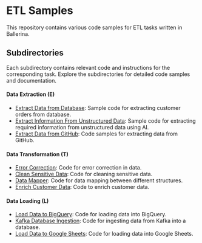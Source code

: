 # ETL Samples
This repository contains various code samples for ETL tasks written in Ballerina.

## Subdirectories
Each subdirectory contains relevant code and instructions for the corresponding task. Explore the subdirectories for detailed code samples and documentation.

#### Data Extraction (E)
- [Extract Data from Database](extract-data-from-database): Sample code for extracting customer orders from database.
- [Extract Information From Unstructured Data](extract-information-from-unstructured-data): Sample code for extracting required information from unstructured data using AI.
- [Extract Data from GitHub](extract-data-from-github): Code samples for extracting data from GitHub.

#### Data Transformation (T)
- [Error Correction](error-correction): Code for error correction in data.
- [Clean Sensitive Data](clean-sensitive-data): Code for cleaning sensitive data.
- [Data Mapper](data-mapper): Code for data mapping between different structures.
- [Enrich Customer Data](enrich-customer-data): Code to enrich customer data.

#### Data Loading (L)
- [Load Data to BigQuery](load-data-to-bigquery): Code for loading data into BigQuery.
- [Kafka Database Ingestion](kafka-db-ingestion): Code for ingesting data from Kafka into a database.
- [Load Data to Google Sheets](load-data-to-gsheet): Code for loading data into Google Sheets.
